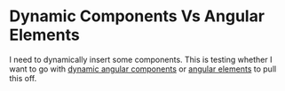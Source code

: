 # Dynamic Components Vs Angular Elements

I need to dynamically insert some components. This is testing whether I want to go with [dynamic angular components](https://angular.io/guide/dynamic-component-loader) or [angular elements](https://angular.io/guide/elements) to pull this off.
